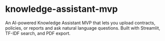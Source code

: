 # knowledge-assistant-mvp
An AI-powered Knowledge Assistant MVP that lets you upload contracts, policies, or reports and ask natural language questions. Built with Streamlit, TF-IDF search, and PDF export.
